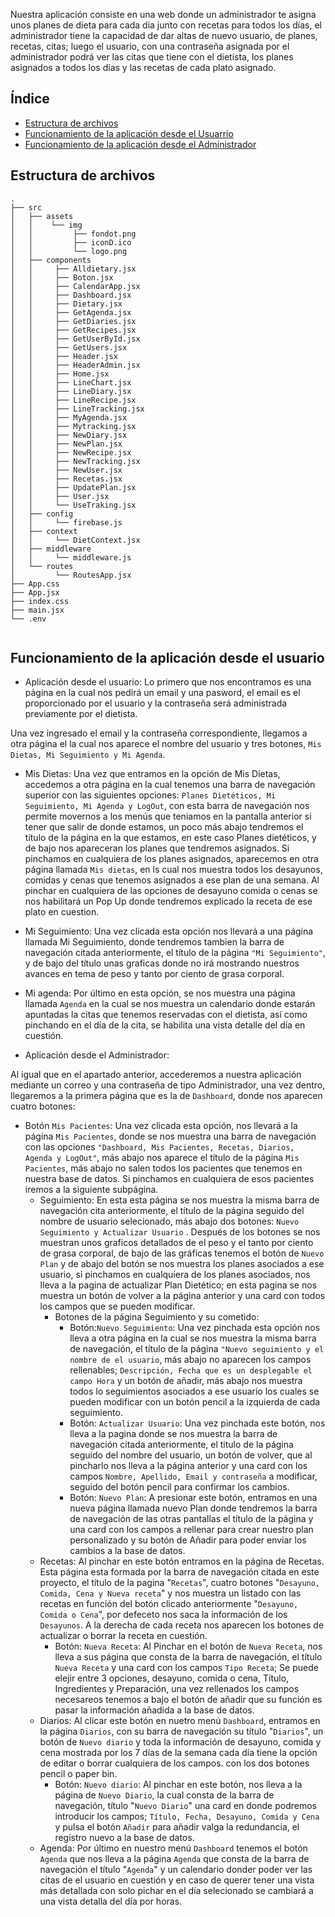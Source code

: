 Nuestra aplicación consiste en una web donde un administrador te asigna unos planes de dieta para cada dia junto con recetas para todos los días, el administrador tiene la capacidad de dar altas de nuevo usuario, de planes, recetas, citas; luego el usuario, con una contraseña asignada por el administrador podrá ver las citas que tiene con el dietista, los planes asignados a todos los días y las recetas de cada plato asignado.

## Índice

- [Estructura de archivos](#estructura-de-archivos)
- [Funcionamiento de la aplicación desde el Usuarrio](#funcionamiento-de-la-aplicación-desde-el-usuario)
- [Funcionamiento de la aplicación desde el Administrador](#funcionamiento-de-la-aplicación-desde-el-Administrador)

## Estructura de archivos

```
.
├── src
│   ├── assets
│   │    └── img
│   │         ├── fondot.png
│   │         ├── iconD.ico
│   │         └── logo.png
│   ├── components
│   │     ├── Alldietary.jsx
│   │     ├── Boton.jsx
│   │     ├── CalendarApp.jsx
│   │     ├── Dashboard.jsx
│   │     ├── Dietary.jsx
│   │     ├── GetAgenda.jsx
│   │     ├── GetDiaries.jsx
│   │     ├── GetRecipes.jsx
│   │     ├── GetUserById.jsx
│   │     ├── GetUsers.jsx
│   │     ├── Header.jsx
│   │     ├── HeaderAdmin.jsx
│   │     ├── Home.jsx
│   │     ├── LineChart.jsx
│   │     ├── LineDiary.jsx
│   │     ├── LineRecipe.jsx
│   │     ├── LineTracking.jsx
│   │     ├── MyAgenda.jsx
│   │     ├── Mytracking.jsx
│   │     ├── NewDiary.jsx
│   │     ├── NewPlan.jsx
│   │     ├── NewRecipe.jsx
│   │     ├── NewTracking.jsx
│   │     ├── NewUser.jsx
│   │     ├── Recetas.jsx
│   │     ├── UpdatePlan.jsx
│   │     ├── User.jsx
│   │     └── UseTraking.jsx
│   ├── config
│   │     └── firebase.js
│   ├── context
│   │     └── DietContext.jsx
│   ├── middleware
│   │     └── middleware.js
│   └── routes
│         └── RoutesApp.jsx
├── App.css
├── App.jsx
├── index.css
├── main.jsx
└── .env
 
```

## Funcionamiento de la aplicación desde el usuario

- Aplicación desde el usuario:
Lo primero que nos encontramos es una página en la cual nos pedirá un email y una pasword, el email es el proporcionado por el usuario y la contraseña será administrada previamente por el dietista.

Una vez ingresado el email y la contraseña correspondiente, llegamos a otra página el la cual nos aparece el nombre del usuario y tres botones, `Mis Dietas, Mi Seguimiento y Mi Agenda`.
- Mis Dietas: Una vez que entramos en la opción de Mis Dietas, accedemos a otra página en la cual tenemos una barra de navegación superior con las siguientes opciones: `Planes Dietéticos, Mi Seguimiento, Mi Agenda y LogOut`, con esta barra de navegación nos permite movernos a los menús que teniamos en la pantalla anterior si tener que salir de donde estamos, un poco más abajo tendremos el título de la página en la que estamos, en este caso Planes dietéticos, y de bajo nos apareceran los planes que tendremos asignados. Si pinchamos en cualquiera de los planes asignados, aparecemos en otra página llamada `Mis dietas`, en ls cual nos muestra todos los desayunos, comidas y cenas que tenemos asignados a ese plan de una semana. Al pinchar en cualquiera de las opciones de desayuno comida o cenas se nos habilitará un Pop Up donde tendremos explicado la receta de ese plato en cuestion.
- Mi Seguimiento: Una vez clicada esta opción  nos llevará a una página llamada Mi Seguimiento, donde tendremos tambien la barra de navegación citada anteriormente, el título de la página `"Mi Seguimiento"`, y de bajo del título unas graficas donde no irá mostrando nuestros avances en tema de peso y tanto por ciento de grasa corporal.
- Mi agenda: Por último en esta opción, se nos muestra una página llamada `Agenda` en la cual se nos muestra un calendario donde estarán apuntadas la citas que tenemos reservadas con el dietista, así como pinchando en el día de la cita, se habilita una vista detalle del día en cuestión.

- Aplicación desde el Administrador:

Al igual que en el apartado anterior, accederemos a nuestra aplicación mediante un correo y una contraseña de tipo Administrador, una vez dentro, llegaremos a la primera página que es la de `Dashboard`, donde nos aparecen cuatro botones:
- Botón `Mis Pacientes`: Una vez clicada esta opción, nos llevará a la página `Mis Pacientes`, donde se nos muestra una barra de navegación con las opciones `"Dashboard, Mis Pacientes, Recetas, Diarios, Agenda y LogOut"`, más abajo nos aparece el título de la página `Mis Pacientes`, más abajo no salen todos los pacientes que tenemos en nuestra base de datos. Si pinchamos en cualquiera de esos pacientes iremos a la siguiente subpágina.
    - Seguimiento:
                    En esta esta página se nos muestra la misma barra de navegación cita anteriormente, el título de la página seguido del nombre de usuario            selecionado, más abajo dos botones: `Nuevo Seguimiento y Actualizar Usuario` .
                    Después de los botones se nos muestran unos graficos detallados de el peso y el tanto por ciento de grasa corporal, de bajo de las gráficas tenemos el botón de `Nuevo Plan` y de abajo del botón se nos muestra los planes asociados a ese usuario, si pinchamos en cualquiera de los planes asociados, nos lleva a la pagina de actualizar Plan Dietético; en esta pagina se nos muestra un botón de volver a la página anterior y una card con todos los campos que se pueden modificar.
        - Botones de la página Seguimiento y su cometido:
           - Botón:`Nuevo Seguimiento`:
                     Una vez pinchada esta opción nos lleva a otra página en la cual se nos muestra la misma barra de navegación, el título de la página   `"Nuevo seguimiento y el nombre de el usuario`, más abajo no aparecen los campos rellenables; `Descripción, Fecha que es un desplegable el campo Hora` y un botón de añadir, más abajo nos muestra todos lo seguimientos asociados a ese usuario los cuales se pueden modificar con un botón pencil a la izquierda de cada seguimiento.
           - Botón: `Actualizar Usuario`:
                     Una vez pinchada este botón, nos lleva a la pagina donde se nos muestra la barra de navegación citada anteriormente, el titulo de la página seguido del nombre del usuario, un botón de volver, que al pincharlo nos lleva a la página anterior y una card con los campos `Nombre, Apellido, Email y contraseña` a modificar, seguido del botón pencil para confirmar los cambios.        
           - Botón: `Nuevo Plan`:
                     A presionar este botón, entramos en una nueva página llamada nuevo Plan donde tendremos la barra de navegación de las otras pantallas el título de la página y una card con los campos a rellenar para crear nuestro plan personalizado y su botón de Añadir para poder enviar los cambios a la base de datos.
    - Recetas:
             Al pinchar en este botón entramos en la página de Recetas. Esta página esta formada por la barra de navegación citada en este proyecto, el título de la  pagina "`Recetas`", cuatro botones "`Desayuno, Comida, Cena y Nueva receta`" y nos muestra un listado con las recetas en función del botón clicado anteriormente "`Desayuno, Comida o Cena`", por defeceto nos saca la información de los `Desayunos`. A la derecha de cada receta nos aparecen los botones de actualizar o borrar la receta en cuestión.
        - Botón: `Nueva Receta`:
                     Al Pinchar en el botón de `Nueva Receta`, nos lleva a sus página que consta de la barra de navegación, el título `Nueva Receta` y una card con los campos `Tipo Receta`; Se puede elejir entre 3 opciones, desayuno, comida o cena, Título, Ingredientes y Preparación, una vez rellenados los campos necesareos tenemos a bajo el botón de añadir que su función es pasar la información añadida a la base de datos.
    - Diarios:
             Al clicar este botón en nuetro menú `Dashboard`, entramos en la página `Diarios`, con su barra de navegación su título "`Diarios`", un botón de `Nuevo diario` y toda la información de desayuno, comida y cena mostrada por los 7 días de la semana cada día tiene la opción de editar o borrar cualquiera de los campos. con los dos botones pencil o paper bin.
        - Botón: `Nuevo diario`:
                    Al pinchar en este botón, nos lleva a la página de `Nuevo Diario`, la cual consta de la barra de navegación, título "`Nuevo Diario`" una card en donde podremos introducir los campos; `Título, Fecha, Desayuno, Comida y Cena` y pulsa el botón `Añadir` para añadir valga la redundancia, el registro nuevo a la base de datos.
    - Agenda:
             Por último en nuestro menú `Dashboard` tenemos el botón `Agenda` que nos lleva a la página `Agenda` que consta de la barra de navegación el título "`Agenda`" y un calendario donder poder ver las citas de el usuario en cuestión y en caso de querer tener una vista más detallada con solo pichar en el día selecionado se cambiará a una vista detalla del día por horas.

        









